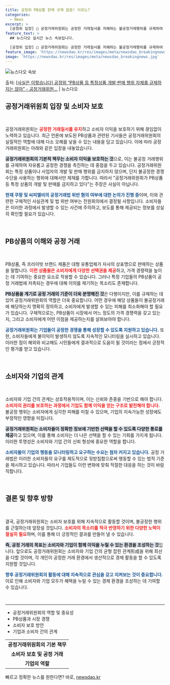 ```yaml
---
title: 공정위 PB상품 판매 규제 없음! 이유는?
categories:
  - News
excerpt: >
  [공정위 입장] □ 공정거래위원회는 공정한 거래질서를 저해하는 불공정거래행위를 규제하여 자유롭고 공정한 경쟁…
feature_text: >
  ## 뉴스다오 실시간 뉴스 속보입니다.

  [공정위 입장] □ 공정거래위원회는 공정한 거래질서를 저해하는 불공정거래행위를 규제하여 자유롭고 공정한 경쟁…
feature_image: 'https://newsdao.kr/res/images/meta/newsdao_breakingnews.jpg'
image: 'https://newsdao.kr/res/images/meta/newsdao_breakingnews.jpg'
---
```


![뉴스다오 속보](https://newsdao.kr/res/images/meta/newsdao_breakingnews.jpg)

<p>출처: <a href="https://newsdao.kr/3867" rel="dofollow">[사실은 이렇습니다] 공정위 “PB상품 등 특정상품 개발·판매 행위 자체를 규제하지는 않아” - 공정거래위원…</a> | 뉴스다오</p>

<h2 data-ke-size="size26">공정거래위원회 입장 및 소비자 보호</h2>

<p data-ke-size="size16">&nbsp;</p>

공정거래위원회는 <b><span style="color: #ee2323;">공정한 거래질서를 유지</span></b>하고 소비자 이익을 보호하기 위해 끊임없이 노력하고 있습니다. 최근 언론에 보도된 PB상품과 관련된 기사들은 공정거래위원회의 실질적인 역할에 대해 다소 오해를 낳을 수 있는 내용을 담고 있습니다. 이에 따라 공정거래위원회는 아래와 같은 입장을 내놓았습니다. 

<b><span style="background-color: #21538527;">공정거래위원회의 기본적 책무는 소비자 이익을 보호하는 것</span></b>으로, 이는 불공정 거래행위를 규제하여 자유롭고 공정한 경쟁을 촉진하는 데 중점을 두고 있습니다. 공정거래위원회는 특정 상품이나 사업자의 개발 및 판매 행위를 금지하지 않으며, 단지 불공정한 경쟁 수단을 사용하는 행위에 대해서만 제재를 가합니다. 따라서 "공정거래위원회가 PB상품 등 특정 상품의 개발 및 판매를 금지하고 있다"는 주장은 사실이 아닙니다.

<b><span style="color: #1a5490;">현재 쿠팡 및 씨피엘비의 공정거래법 위반 혐의 여부에 대한 논의가 진행 중</span></b>이며, 이와 관련한 구체적인 사실관계 및 법 위반 여부는 전원회의에서 결정될 사항입니다. 소비자들은 이러한 과정에서 발생할 수 있는 사건에 주의하고, 보도를 통해 제공되는 정보를 성실히 확인할 필요가 있습니다.

<p data-ke-size="size16">&nbsp;</p>

<h2 data-ke-size="size26">PB상품의 이해와 공정 거래</h2>

<p data-ke-size="size16">&nbsp;</p>

PB상품, 즉 프라이빗 브랜드 제품은 대형 유통업체가 자사의 상표명으로 판매하는 상품을 말합니다. <b><span style="color: #ee2323;">이런 상품들은 소비자에게 다양한 선택권을 제공</span></b>하고, 가격 경쟁력을 높이는 데 기여하는 중요한 요소로 작용할 수 있습니다. 그러나 특정 기업들의 PB상품이 공정 거래법에 저촉되는 경우에 대해 이의를 제기하는 목소리도 존재합니다.

<b><span style="background-color: #21538527;">PB상품을 계기로 공정 거래의 기준이 더욱 분명해진 것</span></b>은 다행이지만, 이를 규제하는 데 있어 공정거래위원회의 역할은 더욱 중요합니다. 어떤 경우에 해당 상품들이 불공정거래에 해당하는지 명확히 정의하고, 소비자에게 발생할 수 있는 피해를 최소화해야 할 필요가 있습니다. 구체적으로는, PB상품이 시장에서 어느 정도의 가격 경쟁력을 갖고 있는지, 그리고 소비자에게 어떤 이점을 제공하는지를 살펴보아야 합니다.

<b><span style="color: #1a5490;">공정거래위원회는 기업들이 공정한 경쟁을 통해 성장할 수 있도록 지원하고 있습니다.</span></b> 또한, 소비자들에게 불이익이 발생하지 않도록 지속적인 모니터링을 실시하고 있습니다. 이러한 점이 해외와 비교해도 시민들에게 결과적으로 도움이 될 것이라는 점에서 긍정적인 평가를 받고 있습니다.

<p data-ke-size="size16">&nbsp;</p>

<h2 data-ke-size="size26">소비자와 기업의 관계</h2>

<p data-ke-size="size16">&nbsp;</p>

소비자와 기업 간의 관계는 상호작용적이며, 이는 신뢰와 존중을 기반으로 해야 합니다. <b><span style="color: #ee2323;">소비자의 권리를 보호하는 과정에서 기업도 함께 이익을 얻는 구조로 발전해야 합니다.</span></b> 불공정 행위는 소비자에게 심각한 피해를 미칠 수 있으며, 기업의 지속가능한 성장에도 부정적인 영향을 미칩니다.

<b><span style="background-color: #21538527;">공정거래위원회는 소비자들이 정확한 정보에 기반한 선택을 할 수 있도록 다양한 통로를 제공</span></b>하고 있으며, 이를 통해 소비자는 더 나은 선택을 할 수 있는 기회를 가지게 됩니다. 이러한 투명성은 소비자와 기업 간의 신뢰 형성에 중요한 역할을 합니다.

<b><span style="color: #1a5490;">소비자들이 기업의 행동을 모니터링하고 요구하는 수요는 점차 커지고 있습니다.</span></b> 공정 거래법은 이러한 소비자들의 요구를 제도적으로 뒷받침함으로써 행동할 수 있는 법적 기준을 제시하고 있습니다. 따라서 기업들도 이런 변화에 맞춰 적절한 대응을 하는 것이 바람직합니다.

<p data-ke-size="size16">&nbsp;</p>

<h2 data-ke-size="size26">결론 및 향후 방향</h2>

<p data-ke-size="size16">&nbsp;</p>

결국, 공정거래위원회는 소비자 보호를 위해 지속적으로 활동할 것이며, 불공정한 행위를 근절하는데 앞장설 것입니다. <b><span style="color: #ee2323;">소비자의 목소리를 적극 반영하기 위한 다양한 노력이 절실히 필요</span></b>하며, 이를 통해 더 긍정적인 결과를 만들어 낼 수 있습니다.

<b><span style="background-color: #21538527;">즉, 공정 거래의 목표는 소비자와 기업이 함께 이익을 누릴 수 있는 환경을 조성하는 것</span></b>입니다. 앞으로도 공정거래위원회는 소비자와 기업 간의 균형 잡힌 관계形成을 위해 최선을 다할 것이며, 각 개인이 공정한 거래 환경에서 생산적으로 경제 활동을 할 수 있도록 지원할 것입니다.

<b><span style="color: #1a5490;">향후 공정거래위원회의 활동에 대해 지속적으로 관심을 갖고 지켜보는 것이 중요합니다.</span></b> 이로 인해 소비자와 기업 모두가 혜택을 누릴 수 있는 경제 환경을 조성하는 데 기여할 수 있습니다.

<p data-ke-size="size16">&nbsp;</p>

<hr>

<ul>
  <li>공정거래위원회의 역할 및 중요성</li>
  <li>PB상품과 시장 경쟁</li>
  <li>소비자 보호 방안</li>
  <li>기업과 소비자 간의 관계</li>
</ul>

<table>
  <tr>
    <td style="text-align: center; height: 17px;"><b>공정거래위원회의 기본 책무</b></td>
  </tr>
  <tr>
    <td style="text-align: center; height: 17px;"><b>소비자 보호 및 공정 거래</b></td>
  </tr>
  <tr>
    <td style="text-align: center; height: 17px;"><b>기업의 역할</b></td>
  </tr>
</table> 

빠르고 정확한 뉴스를 원한다면? 바로, <a href="https://newsdao.kr" rel="dofollow">newsdao.kr</a>



